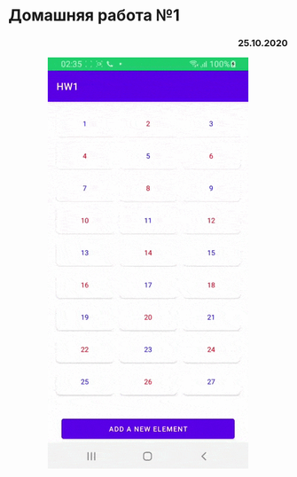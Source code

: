 # Домашняя работа №1
<div align="right">

### 25.10.2020

</div>
<div align="center">

![](.//media//preview.gif)

</div>

